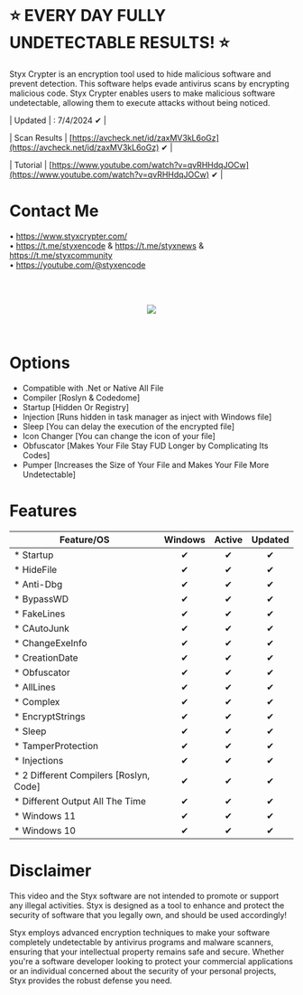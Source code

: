 # ⭐ EVERY DAY FULLY UNDETECTABLE RESULTS! ⭐
Styx Crypter is an encryption tool used to hide malicious software and prevent detection. This software helps evade antivirus scans by encrypting malicious code. Styx Crypter enables users to make malicious software undetectable, allowing them to execute attacks without being noticed.

| Updated | : 7/4/2024 ✔ |

| Scan Results | [https://avcheck.net/id/zaxMV3kL6oGz](https://avcheck.net/id/zaxMV3kL6oGz) ✔ |

| Tutorial | [https://www.youtube.com/watch?v=qvRHHdqJOCw](https://www.youtube.com/watch?v=qvRHHdqJOCw) ✔ |

# Contact Me
• https://www.styxcrypter.com/<br>
• https://t.me/styxencode & https://t.me/styxnews & https://t.me/styxcommunity<br>
• https://youtube.com/@styxencode

<br>
<br>
<p align="center">
<img src="https://i.imgur.com/sHP1C6X.png" />
</p>
<br>

# Options

- Compatible with .Net or Native All File
- Compiler [Roslyn & Codedome]
- Startup [Hidden Or Registry]
- Injection [Runs hidden in task manager as inject with Windows file]
- Sleep [You can delay the execution of the encrypted file]
- Icon Changer [You can change the icon of your file]
- Obfuscator [Makes Your File Stay FUD Longer by Complicating Its Codes]
- Pumper [Increases the Size of Your File and Makes Your File More Undetectable]

# Features
| Feature/OS                        | Windows | Active | Updated |
|-----------------------------------|:-------:|:------:|:-------:|
| * Startup                         |    ✔    |   ✔    |    ✔    |
| * HideFile                        |    ✔    |   ✔    |    ✔    |
| * Anti-Dbg                        |    ✔    |   ✔    |    ✔    |
| * BypassWD                        |    ✔    |   ✔    |    ✔    |
| * FakeLines                       |    ✔    |   ✔    |    ✔    |
| * CAutoJunk                       |    ✔    |   ✔    |    ✔    |
| * ChangeExeInfo                   |    ✔    |   ✔    |    ✔    |
| * CreationDate                    |    ✔    |   ✔    |    ✔    |
| * Obfuscator                      |    ✔    |   ✔    |    ✔    |
| * AllLines                        |    ✔    |   ✔    |    ✔    |
| * Complex                         |    ✔    |   ✔    |    ✔    |
| * EncryptStrings                  |    ✔    |   ✔    |    ✔    |
| * Sleep                           |    ✔    |   ✔    |    ✔    |
| * TamperProtection                |    ✔    |   ✔    |    ✔    |
| * Injections                      |    ✔    |   ✔    |    ✔    |
| * 2 Different Compilers [Roslyn, Code] |    ✔    |   ✔    |    ✔    |
| * Different Output All The Time   |    ✔    |   ✔    |    ✔    |
| * Windows 11                      |    ✔    |   ✔    |    ✔    |
| * Windows 10                      |    ✔    |   ✔    |    ✔    |


# Disclaimer
This video and the Styx software are not intended to promote or support any illegal activities. Styx is designed as a tool to enhance and protect the security of software that you legally own, and should be used accordingly!

Styx employs advanced encryption techniques to make your software completely undetectable by antivirus programs and malware scanners, ensuring that your intellectual property remains safe and secure. Whether you're a software developer looking to protect your commercial applications or an individual concerned about the security of your personal projects, Styx provides the robust defense you need.
